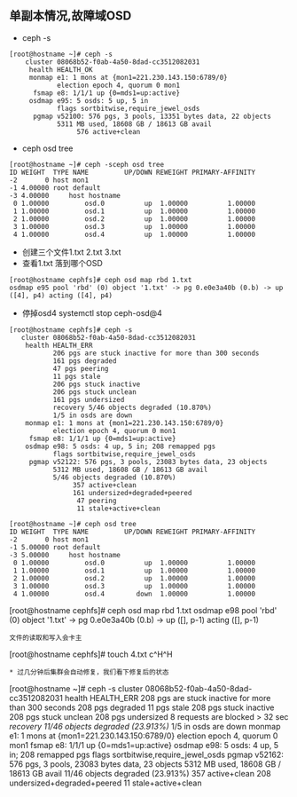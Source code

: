
## 单副本情况,故障域OSD
* ceph -s
```
[root@hostname ~]# ceph -s
    cluster 08068b52-f0ab-4a50-8dad-cc3512082031
     health HEALTH_OK
     monmap e1: 1 mons at {mon1=221.230.143.150:6789/0}
            election epoch 4, quorum 0 mon1
      fsmap e8: 1/1/1 up {0=mds1=up:active}
     osdmap e95: 5 osds: 5 up, 5 in
            flags sortbitwise,require_jewel_osds
      pgmap v52100: 576 pgs, 3 pools, 13351 bytes data, 22 objects
            5311 MB used, 18608 GB / 18613 GB avail
                 576 active+clean
```
* ceph osd tree
```
[root@hostname ~]# ceph -sceph osd tree
ID WEIGHT  TYPE NAME         UP/DOWN REWEIGHT PRIMARY-AFFINITY 
-2       0 host mon1                                           
-1 4.00000 root default                                        
-3 4.00000     host hostname                                   
 0 1.00000         osd.0          up  1.00000          1.00000 
 1 1.00000         osd.1          up  1.00000          1.00000 
 2 1.00000         osd.2          up  1.00000          1.00000 
 3 1.00000         osd.3          up  1.00000          1.00000 
 4 1.00000         osd.4          up  1.00000          1.00000 
 ```
 * 创建三个文件1.txt 2.txt 3.txt
 * 查看1.txt 落到哪个OSD 
 ```
[root@hostname cephfs]# ceph osd map rbd 1.txt
osdmap e95 pool 'rbd' (0) object '1.txt' -> pg 0.e0e3a40b (0.b) -> up ([4], p4) acting ([4], p4)
```
* 停掉osd4
 systemctl stop ceph-osd@4
 ```
 [root@hostname cephfs]# ceph -s
    cluster 08068b52-f0ab-4a50-8dad-cc3512082031
     health HEALTH_ERR
            206 pgs are stuck inactive for more than 300 seconds
            161 pgs degraded
            47 pgs peering
            11 pgs stale
            206 pgs stuck inactive
            206 pgs stuck unclean
            161 pgs undersized
            recovery 5/46 objects degraded (10.870%)
            1/5 in osds are down
     monmap e1: 1 mons at {mon1=221.230.143.150:6789/0}
            election epoch 4, quorum 0 mon1
      fsmap e8: 1/1/1 up {0=mds1=up:active}
     osdmap e98: 5 osds: 4 up, 5 in; 208 remapped pgs
            flags sortbitwise,require_jewel_osds
      pgmap v52122: 576 pgs, 3 pools, 23083 bytes data, 23 objects
            5312 MB used, 18608 GB / 18613 GB avail
            5/46 objects degraded (10.870%)
                 357 active+clean
                 161 undersized+degraded+peered
                  47 peering
                  11 stale+active+clean
```
```
[root@hostname ~]# ceph osd tree
ID WEIGHT  TYPE NAME         UP/DOWN REWEIGHT PRIMARY-AFFINITY 
-2       0 host mon1                                           
-1 5.00000 root default                                        
-3 5.00000     host hostname                                   
 0 1.00000         osd.0          up  1.00000          1.00000 
 1 1.00000         osd.1          up  1.00000          1.00000 
 2 1.00000         osd.2          up  1.00000          1.00000 
 3 1.00000         osd.3          up  1.00000          1.00000 
 4 1.00000         osd.4        down  1.00000          1.00000 
```
[root@hostname cephfs]# ceph osd map rbd 1.txt
osdmap e98 pool 'rbd' (0) object '1.txt' -> pg 0.e0e3a40b (0.b) -> up ([], p-1) acting ([], p-1)
```
文件的读取和写入会卡主
```
[root@hostname cephfs]# touch 4.txt
c^H^H
```
* 过几分钟后集群会自动修复，我们看下修复后的状态
```
[root@hostname ~]# ceph -s
    cluster 08068b52-f0ab-4a50-8dad-cc3512082031
     health HEALTH_ERR
            208 pgs are stuck inactive for more than 300 seconds
            208 pgs degraded
            11 pgs stale
            208 pgs stuck inactive
            208 pgs stuck unclean
            208 pgs undersized
            8 requests are blocked > 32 sec
            _recovery 11/46 objects degraded (23.913%)_
            1/5 in osds are down
     monmap e1: 1 mons at {mon1=221.230.143.150:6789/0}
            election epoch 4, quorum 0 mon1
      fsmap e8: 1/1/1 up {0=mds1=up:active}
     osdmap e98: 5 osds: 4 up, 5 in; 208 remapped pgs
            flags sortbitwise,require_jewel_osds
      pgmap v52162: 576 pgs, 3 pools, 23083 bytes data, 23 objects
            5312 MB used, 18608 GB / 18613 GB avail
            11/46 objects degraded (23.913%)
                 357 active+clean
                 208 undersized+degraded+peered
                  11 stale+active+clean
```
